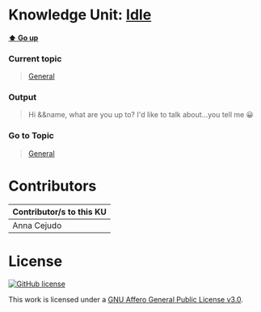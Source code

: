 # Knowledge Unit: [Idle](../../knowledge_units/general/idle.md)

#### [:arrow_up: Go up](../../topics/general.md)
### Current topic
> [General](../../topics/general.md)
### Output
> Hi &amp;&amp;name, what are you up to? I&#039;d like to talk about...you tell me 😀
### Go to Topic
> [General](../../topics/general.md)


# Contributors

| Contributor/s to this KU |
| - | 
| Anna Cejudo |

# License
[![GitHub license](https://img.shields.io/github/license/inbrainz/cerebro)](https://github.com/inbrainz/cerebro/blob/master/LICENSE)

This work is licensed under a [GNU Affero General Public License v3.0](https://www.gnu.org/licenses/agpl-3.0.txt).